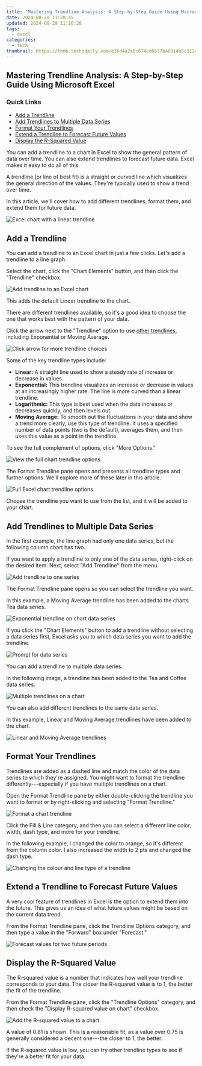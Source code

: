 ```yaml
---
title: "Mastering Trendline Analysis: A Step-by-Step Guide Using Microsoft Excel"
date: 2024-08-28 11:28:45
updated: 2024-08-29 11:10:28
tags:
  - excel
categories:
  - tech
thumbnail: https://thmb.techidaily.com/e36d4a2a6c674cd6677ba6814b8c312dcb4a11aef63558c23c156a0dfc593865.jpg
---
```


## Mastering Trendline Analysis: A Step-by-Step Guide Using Microsoft Excel

### Quick Links

* [Add a Trendline](https://extra-approaches.techidaily.com/in-2024-metaverse-madness-top-tips-for-crafting-hitsome-memes/)
* [Add Trendlines to Multiple Data Series](https://iphone-unlock.techidaily.com/how-to-bypass-the-required-apple-store-verification-for-iphone-13-pro-max-drfone-by-drfone-ios/)
* [Format Your Trendlines](https://screen-recording.techidaily.com/new-in-2024-pushingpastthestatusquo-post-mycam-cams/)
* [Extend a Trendline to Forecast Future Values](https://desktop-recording.techidaily.com/updated-2024-approved-ultimate-gamesnapper-strategies-for-captures/)
* [Display the R-Squared Value](https://article-helps.techidaily.com/2024-approved-compreenhensive-review-djis-new-drone-the-inspire-1/)

 You can add a trendline to a chart in Excel to show the general pattern of data over time. You can also extend trendlines to forecast future data. Excel makes it easy to do all of this.

 A trendline (or line of best fit) is a straight or curved line which visualizes the general direction of the values. They're typically used to show a trend over time.

 In this article, we'll cover how to add different trendlines, format them, and extend them for future data.

![Excel chart with a linear trendline](https://static1.howtogeekimages.com/wordpress/wp-content/uploads/2019/07/chart-with-linear-trendline.png) 

##  Add a Trendline

 You can add a trendline to an Excel chart in just a few clicks. Let's add a trendline to a line graph.

 Select the chart, click the "Chart Elements" button, and then click the "Trendline" checkbox.

![Add trendline to an Excel chart](https://static1.howtogeekimages.com/wordpress/wp-content/uploads/2019/07/add-trendline-1.png) 

 This adds the default Linear trendline to the chart.

 There are different trendlines available, so it's a good idea to choose the one that works best with the pattern of your data.

 Click the arrow next to the "Trendline" option to use [other trendlines](https://support.office.com/en-us/article/choosing-the-best-trendline-for-your-data-1bb3c9e7-0280-45b5-9ab0-d0c93161daa8), including Exponential or Moving Average.

![Click arrow for more trendline choices](https://static1.howtogeekimages.com/wordpress/wp-content/uploads/2019/07/more-trendlines.png) 

 Some of the key trendline types include:

* **Linear:** A straight line used to show a steady rate of increase or decrease in values.
* **Exponential:** This trendline visualizes an increase or decrease in values at an increasingly higher rate. The line is more curved than a linear trendline.
* **Logarithmic:** This type is best used when the data increases or decreases quickly, and then levels out.
* **Moving Average:** To smooth out the fluctuations in your data and show a trend more clearly, use this type of trendline. It uses a specified number of data points (two is the default), averages them, and then uses this value as a point in the trendline.

 To see the full complement of options, click "More Options."

![View the full chart trendline options](https://static1.howtogeekimages.com/wordpress/wp-content/uploads/2019/07/more-options.png) 

 The Format Trendline pane opens and presents all trendline types and further options. We'll explore more of these later in this article.

![Full Excel chart trendline options](https://static1.howtogeekimages.com/wordpress/wp-content/uploads/2019/07/trendline-options.png) 

 Choose the trendline you want to use from the list, and it will be added to your chart.

##  Add Trendlines to Multiple Data Series

 In the first example, the line graph had only one data series, but the following column chart has two.

 If you want to apply a trendline to only one of the data series, right-click on the desired item. Next, select "Add Trendline" from the menu.

![Add trendline to one series](https://static1.howtogeekimages.com/wordpress/wp-content/uploads/2019/07/add-trendline-data-series.png) 

 The Format Trendline pane opens so you can select the trendline you want.

 In this example, a Moving Average trendline has been added to the charts Tea data series.

![Exponential trendline on chart data series](https://static1.howtogeekimages.com/wordpress/wp-content/uploads/2019/07/exponential-trendline.png) 

 If you click the "Chart Elements" button to add a trendline without selecting a data series first, Excel asks you to which data series you want to add the trendline.

![Prompt for data series](https://static1.howtogeekimages.com/wordpress/wp-content/uploads/2019/07/which-series.png) 

 You can add a trendline to multiple data series.

 In the following image, a trendline has been added to the Tea and Coffee data series.

![Multiple trendlines on a chart](https://static1.howtogeekimages.com/wordpress/wp-content/uploads/2019/07/two-trendlines.png) 

 You can also add different trendlines to the same data series.

 In this example, Linear and Moving Average trendlines have been added to the chart.

![Linear and Moving Average trendlines](https://static1.howtogeekimages.com/wordpress/wp-content/uploads/2019/07/linear-and-moving-average.png) 

##  Format Your Trendlines

 Trendlines are added as a dashed line and match the color of the data series to which they're assigned. You might want to format the trendline differently---especially if you have multiple trendlines on a chart.

 Open the Format Trendline pane by either double-clicking the trendline you want to format or by right-clicking and selecting "Format Trendline."

![Format a chart trendline](https://static1.howtogeekimages.com/wordpress/wp-content/uploads/2019/07/format-trendline.png) 

 Click the Fill & Line category, and then you can select a different line color, width, dash type, and more for your trendline.

 In the following example, I changed the color to orange, so it's different from the column color. I also increased the width to 2 pts and changed the dash type.

![Changing the colour and line type of a trendline](https://static1.howtogeekimages.com/wordpress/wp-content/uploads/2019/07/trendline-formatting-options.png) 

##  Extend a Trendline to Forecast Future Values

 A very cool feature of trendlines in Excel is the option to extend them into the future. This gives us an idea of what future values might be based on the current data trend.

 From the Format Trendline pane, click the Trendline Options category, and then type a value in the "Forward" box under "Forecast."

![Forecast values for two future periods](https://static1.howtogeekimages.com/wordpress/wp-content/uploads/2019/07/forecast-values.png) 

##  Display the R-Squared Value

 The R-squared value is a number that indicates how well your trendline corresponds to your data. The closer the R-squared value is to 1, the better the fit of the trendline.

 From the Format Trendline pane, click the "Trendline Options" category, and then check the "Display R-squared value on chart" checkbox.

![Add the R-squared value to a chart](https://static1.howtogeekimages.com/wordpress/wp-content/uploads/2019/07/r-squared-1.png) 

 A value of 0.81 is shown. This is a reasonable fit, as a value over 0.75 is generally considered a decent one---the closer to 1, the better.

 If the R-squared value is low, you can try other trendline types to see if they're a better fit for your data.

<ins class="adsbygoogle"
     style="display:block"
     data-ad-format="autorelaxed"
     data-ad-client="ca-pub-7571918770474297"
     data-ad-slot="1223367746"></ins>



<ins class="adsbygoogle"
     style="display:block"
     data-ad-client="ca-pub-7571918770474297"
     data-ad-slot="8358498916"
     data-ad-format="auto"
     data-full-width-responsive="true"></ins>
